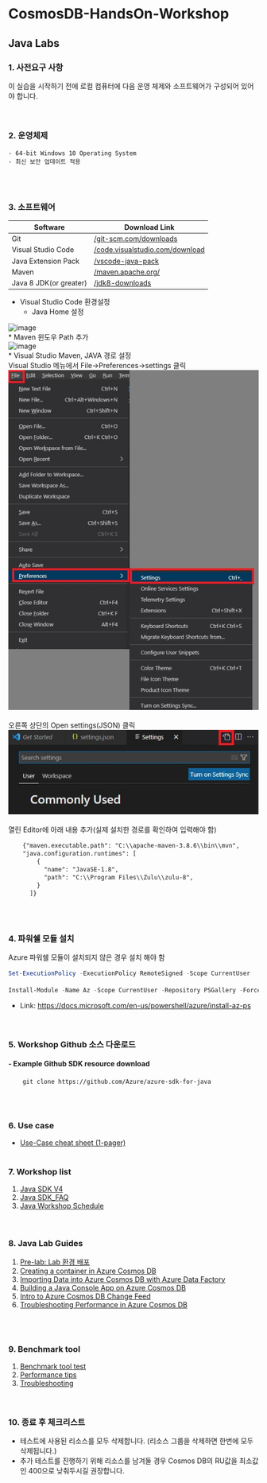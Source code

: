 # CosmosDB-HandsOn-Workshop

## Java Labs

### 1. 사전요구 사항
이 실습을 시작하기 전에 로컬 컴퓨터에 다음 운영 체제와 소프트웨어가 구성되어 있어야 합니다.   
<br></br>
### 2. 운영체제
    - 64-bit Windows 10 Operating System
    - 최신 보안 업데이트 적용
<br></br>
### 3. 소프트웨어
|Software|Download Link|
|---|---|
|Git|[/git-scm.com/downloads](https://git-scm.com/downloads)|
|Visual Studio Code|[/code.visualstudio.com/download](https://go.microsoft.com/fwlink/?Linkid=852157)|
|Java Extension Pack|[/vscode-java-pack](https://marketplace.visualstudio.com/items?itemName=vscjava.vscode-java-pack)|
|Maven|[/maven.apache.org/](https://maven.apache.org/)|
|Java 8 JDK(or greater)|[/jdk8-downloads](https://cdn.azul.com/zulu/bin/zulu8.64.0.15-ca-jdk8.0.342-win_x64.msi)|   
   
* Visual Studio Code 환경설정   
    * Java Home 설정   
 
![image](https://user-images.githubusercontent.com/44718680/191147471-fd831c5f-9a0b-4460-887b-7452c2488bec.png)   
    * Maven 윈도우 Path 추가   
![image](https://user-images.githubusercontent.com/44718680/191148108-9fb7878c-fb3a-4329-a2bd-2ead61724730.png)   
    * Visual Studio Maven, JAVA 경로 설정   
Visual Studio 메뉴에서 File->Preferences->settings 클릭   
<img src="Images/vscode setting_1.jpg" title="px(픽셀) 크기 설정" alt="vscode_setting_1"></img><br/>   
오른쪽 상단의 Open settings(JSON) 클릭   
<img src="Images/vscode setting_2.jpg" title="px(픽셀) 크기 설정" alt="vscode_setting_1"></img><br/>   
열린 Editor에 아래 내용 추가(실제 설치한 경로를 확인하여 입력해야 함)
```
    {"maven.executable.path": "C:\\apache-maven-3.8.6\\bin\\mvn",
    "java.configuration.runtimes": [
        {
          "name": "JavaSE-1.8",
          "path": "C:\\Program Files\\Zulu\\zulu-8",
        }
      ]}
```
<!--
####    - Test java sample download
```
    git clone https://github.com/Azure-Samples/azure-cosmos-java-getting-started.git
```
####    - Code Test 
```
    cd azure-cosmos-java-getting-started
    mvn clean package
```
-->
<br></br>
### 4. 파워쉘 모듈 설치   
Azure 파워쉘 모듈이 설치되지 않은 경우 설치 해야 함   
```powershell
Set-ExecutionPolicy -ExecutionPolicy RemoteSigned -Scope CurrentUser

Install-Module -Name Az -Scope CurrentUser -Repository PSGallery -Force
```   
* Link: https://docs.microsoft.com/en-us/powershell/azure/install-az-ps   
<br></br>
### 5. Workshop Github 소스 다운로드
####    - Example Github SDK resource download   
```
    git clone https://github.com/Azure/azure-sdk-for-java
```   
 
<br></br>
### 6. Use case
- [Use-Case cheat sheet (1-pager)](https://azurecosmosdb.github.io/labs/decks/1Pager-Use-Cases.pptx) 
<br></br>
### 7. Workshop list
1. [Java SDK V4](https://docs.microsoft.com/ko-kr/azure/cosmos-db/sql/sql-api-sdk-java-v4)   
2. [Java SDK_FAQ](https://docs.microsoft.com/ko-kr/azure/cosmos-db/sql/sql-api-sdk-java-v4#faq)   
3. [Java Workshop Schedule](https://azurecosmosdb.github.io/CosmosDBWorkshops/#schedule)   
<br></br>
<!--
### 8. Workshop deck
1. [Overview, Value Proposition & Use Cases](https://azurecosmosdb.github.io/labs/decks/Overview-Value-Proposition-Use-Cases.pptx)  1day   
2. [Resource Model](https://azurecosmosdb.github.io/labs/decks/Resource-Model.pptx)  1day   
3. [Request Units & Billing](https://azurecosmosdb.github.io/labs/decks/Request-Units-Billing.pptx)  1day   
4. [Data Modeling](https://azurecosmosdb.github.io/labs/decks/Data-Modeling.pptx)  1day   
5. [Prtitioning](https://azurecosmosdb.github.io/labs/decks/Partitioning.pptx)  1day   
6. [SQL API Query](https://azurecosmosdb.github.io/labs/decks/SQL-API-Query.pptx)   
7. [Server Side Programming](https://azurecosmosdb.github.io/labs/decks/Server-Side-Programming.pptx)   
8. [Troubleshooting](https://azurecosmosdb.github.io/labs/decks/Troubleshooting.pptx)   
9. [Concurrency](https://azurecosmosdb.github.io/labs/decks/Concurrency.pptx)   
10. [Change Feed](https://azurecosmosdb.github.io/labs/decks/Change-Feed.pptx)   
11. [Global Distribution](https://azurecosmosdb.github.io/labs/decks/Global-Distribution.pptx)   
12. [Security](https://azurecosmosdb.github.io/labs/decks/Security.pptx)
<br></br>
-->
### 8. Java Lab Guides
1. [Pre-lab: Lab 환경 배포](https://github.com/Eivissa/CosmosDB-HandsOn-Workshop/blob/main/HandsonLabs/PreLab_%ED%99%98%EA%B2%BD_%EA%B5%AC%EC%84%B1.md#pre-lab-lab-%ED%99%98%EA%B2%BD-%EB%B0%B0%ED%8F%AC)  
2. [Creating a container in Azure Cosmos DB](https://github.com/Eivissa/CosmosDB-HandsOn-Workshop/blob/main/HandsonLabs/Lab01.md#creating-a-container-in-azure-cosmos-db)   
3. [Importing Data into Azure Cosmos DB with Azure Data Factory](https://github.com/Eivissa/CosmosDB-HandsOn-Workshop/blob/main/HandsonLabs/Lab02.md#importing-data-into-azure-cosmos-db-with-azure-data-factory)   
4. [Building a Java Console App on Azure Cosmos DB](https://github.com/Eivissa/CosmosDB-HandsOn-Workshop/blob/main/HandsonLabs/Lab05.md#building-a-java-console-app-on-azure-cosmos-db)   
5. [Intro to Azure Cosmos DB Change Feed](https://github.com/Eivissa/CosmosDB-HandsOn-Workshop/blob/main/HandsonLabs/Lab08.md#intro-to-azure-cosmos-db-change-feed)   
6. [Troubleshooting Performance in Azure Cosmos DB](https://github.com/Eivissa/CosmosDB-HandsOn-Workshop/blob/main/HandsonLabs/Lab09.md#troubleshooting-performance-in-azure-cosmos-db)   

<!--[Lab 1: Creating a container in Azure Cosmos DB]   
[Lab 2: Importing Data into Azure Cosmos DB with Azure Data Factory]   
[Lab 3: Querying in Azure Cosmos DB]   
[Lab 4: Indexing in Azure Cosmos DB]   
[Lab 5: Building a Java Console App on Azure Cosmos DB]   
[Lab 6: Multi-Document Transactions in Azure Cosmos DB]   
[Lab 7: Transactional Continuation in Azure Cosmos DB]   
[Lab 8: Intro to Azure Cosmos DB Change Feed]   
[Lab 9: Troubleshooting Performance in Azure Cosmos DB]   
[Lab 10: Optimistic Concurrency Control in Azure Cosmos DB]   
[Post-lab: Cleaning Up]   
-->
<br></br>
### 9. Benchmark tool   
1. [Benchmark tool test](https://github.com/Azure/azure-sdk-for-java/tree/main/sdk/cosmos/azure-cosmos-benchmark)   
2. [Performance tips](https://docs.microsoft.com/ko-kr/azure/cosmos-db/sql/performance-tips-java-sdk-v4-sql)   
3. [Troubleshooting](https://docs.microsoft.com/ko-kr/azure/cosmos-db/sql/troubleshoot-java-sdk-v4-sql)   
<br></br>
### 10. 종료 후 체크리스트
- 테스트에 사용된 리소스를 모두 삭제합니다. (리소스 그룹을 삭제하면 한번에 모두 삭제됩니다.)
- 추가 테스트를 진행하기 위해 리소스를 남겨둘 경우 Cosmos DB의 RU값을 최소값인 400으로 낮춰두시길 권장합니다.
